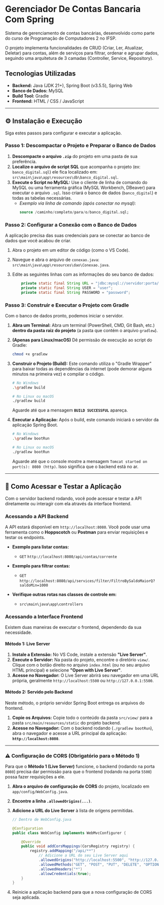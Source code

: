 # Gerenciador De Contas Bancaria Com Spring

Sistema de gerenciamento de contas bancárias, desenvolvido como parte do curso de Programação de Computadores 2 no IFSP.

O projeto implementa funcionalidades de CRUD (Criar, Ler, Atualizar, Deletar) para contas, além de serviços para filtrar, ordenar e agrupar dados, seguindo uma arquitetura de 3 camadas (Controller, Service, Repository).

## Tecnologias Utilizadas

* **Backend:** Java (JDK 21+), Spring Boot (v3.5.5), Spring Web
* **Banco de Dados:** MySQL
* **Build Tool:** Gradle
* **Frontend:** HTML / CSS / JavaScript

---

## ⚙️ Instalação e Execução

Siga estes passos para configurar e executar a aplicação.

### Passo 1: Descompactar o Projeto e Preparar o Banco de Dados

1.  **Descompacte o arquivo `.zip`** do projeto em uma pasta de sua preferência.
2.  **Localize o arquivo de script SQL** que acompanha o projeto (ex: `banco_digital.sql`) ele fica localizado em: `src\main\java\app\resources\db\banco_digital.sql`.
3.  **Execute o Script no MySQL:** Use o cliente de linha de comando do MySQL ou uma ferramenta gráfica (MySQL Workbench, DBeaver) para executar o arquivo `.sql`. Isso criará o banco de dados (`banco_digital`) e todas as tabelas necessárias.
    * *Exemplo via linha de comando (após conectar no mysql):*
        ```sql
        source /caminho/completo/para/o/banco_digital.sql;
        ```

### Passo 2: Configurar a Conexão com o Banco de Dados

A aplicação precisa das suas credenciais para se conectar ao banco de dados que você acabou de criar.

1.  Abra o projeto em um editor de código (como o VS Code).
2.  Navegue e abra o arquivo de `conexao.java`: `src\main\java\app\resources\dao\Conexao.java`.
3.  Edite as seguintes linhas com as informações do seu banco de dados:

    ```java
        private static final String URL = "jdbc:mysql://servidor:porta/banco_de_dados";
        private static final String USER = "user";
        private static final String PASSWORD = "password";
    ```

### Passo 3: Construir e Executar o Projeto com Gradle

Com o banco de dados pronto, podemos iniciar o servidor.

1.  **Abra um Terminal:** Abra um terminal (PowerShell, CMD, Git Bash, etc.) **dentro da pasta raiz do projeto** (a pasta que contém o arquivo `gradlew`).

2.  **(Apenas para Linux/macOS)** Dê permissão de execução ao script do Gradle:
    ```bash
    chmod +x gradlew
    ```

3.  **Construir o Projeto (Build):** Este comando utiliza o "Gradle Wrapper" para baixar todas as dependências da internet (pode demorar alguns minutos na primeira vez) e compilar o código.

    ```bash
    # No Windows
    .\gradlew build

    # No Linux ou macOS
    ./gradlew build
    ```
    Aguarde até que a mensagem **`BUILD SUCCESSFUL`** apareça.

4.  **Executar a Aplicação:** Após o build, este comando iniciará o servidor da aplicação Spring Boot.

    ```bash
    # No Windows
    .\gradlew bootRun

    # No Linux ou macOS
    ./gradlew bootRun
    ```
    Aguarde até que o console mostre a mensagem `Tomcat started on port(s): 8080 (http)`. Isso significa que o backend está no ar.

---

## 🚀 Como Acessar e Testar a Aplicação

Com o servidor backend rodando, você pode acessar e testar a API diretamente ou interagir com ela através da interface frontend.

### Acessando a API Backend

A API estará disponível em `http://localhost:8080`. Você pode usar uma ferramenta como o **Hoppscotch** ou **Postman** para enviar requisições e testar os endpoints.

* **Exemplo para listar contas:**
    * `GET` `http://localhost:8080/api/contas/corrente`

* **Exemplo para filtrar contas:**
    * `GET` `http://localhost:8080/api/services/filter/FiltroBySaldoMaiorQ?saldoMin=1000`

* **Verifique outras rotas nas classes de controle em:**
    * `src\main\java\app\controllers`

### Acessando a Interface Frontend

Existem duas maneiras de executar o frontend, dependendo da sua necessidade.

#### Método 1: Live Server

1.  **Instale a Extensão:** No VS Code, instale a extensão **"Live Server"**.
2.  **Execute o Servidor:** Na pasta do projeto, encontre o diretório `view/`. Clique com o botão direito no arquivo `index.html` (ou no seu arquivo HTML principal) e selecione **"Open with Live Server"**.
3.  **Acesse no Navegador:** O Live Server abrirá seu navegador em uma URL própria, geralmente `http://localhost:5500` ou `http://127.0.0.1:5500`.

#### Método 2: Servido pelo Backend

Neste método, o próprio servidor Spring Boot entrega os arquivos do frontend.

1.  **Copie os Arquivos:** Copie todo o conteúdo da pasta `src/view/` para a pasta `src/main/resources/static` do projeto backend.
2.  **Acesse no Navegador:** Com o backend rodando (`./gradlew bootRun`), abra o navegador e acesse a URL principal da aplicação: **`http://localhost:8080`**.

---

### ⚠️ Configuração de CORS (Obrigatório para o Método 1)

Para que o **Método 1 (Live Server)** funcione, o backend (rodando na porta `8080`) precisa dar permissão para que o frontend (rodando na porta `5500`) possa fazer requisições a ele.

1.  **Abra o arquivo de configuração de CORS** do projeto, localizado em `app/config/WebConfig.java`.
2.  **Encontre a linha `.allowedOrigins(...)`**.
3.  **Adicione a URL do Live Server** à lista de origens permitidas.

    ```java
    // Dentro de WebConfig.java
    
    @Configuration
    public class WebConfig implements WebMvcConfigurer {

        @Override
        public void addCorsMappings(CorsRegistry registry) {
            registry.addMapping("/api/**")
                // Adicione a URL do seu Live Server aqui
                .allowedOrigins("http://localhost:5500", "http://127.0.0.1:5500") // Altere essa linha caso nenhuma das urls seja a sua
                .allowedMethods("GET", "POST", "PUT", "DELETE", "OPTIONS")
                .allowedHeaders("*")
                .allowCredentials(true);
        }
    }
    ```
4.  Reinicie a aplicação backend para que a nova configuração de CORS seja aplicada.
